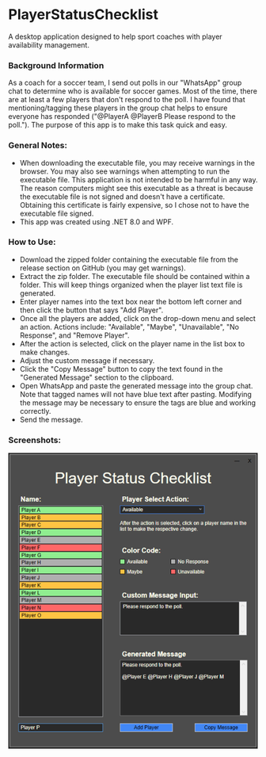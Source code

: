 # PlayerStatusChecklist
A desktop application designed to help sport coaches with player availability management.

### Background Information
As a coach for a soccer team, I send out polls in our "WhatsApp" group chat to determine who is available for soccer games. Most of the time, there are at least a few players that don't respond to the poll. I have found that mentioning/tagging these players in the group chat helps to ensure everyone has responded ("@PlayerA @PlayerB Please respond to the poll."). The purpose of this app is to make this task quick and easy.

### General Notes:
- When downloading the executable file, you may receive warnings in the browser. You may also see warnings when attempting to run the executable file. This application is not intended to be harmful in any way. The reason computers might see this executable as a threat is because the executable file is not signed and doesn't have a certificate. Obtaining this certificate is fairly expensive, so I chose not to have the executable file signed.
- This app was created using .NET 8.0 and WPF.

### How to Use:
- Download the zipped folder containing the executable file from the release section on GitHub (you may get warnings).
- Extract the zip folder. The executable file should be contained within a folder. This will keep things organized when the player list text file is generated.
- Enter player names into the text box near the bottom left corner and then click the button that says "Add Player".
- Once all the players are added, click on the drop-down menu and select an action. Actions include: "Available", "Maybe", "Unavailable", "No Response", and "Remove Player".
- After the action is selected, click on the player name in the list box to make changes.
- Adjust the custom message if necessary.
- Click the "Copy Message" button to copy the text found in the "Generated Message" section to the clipboard.
- Open WhatsApp and paste the generated message into the group chat. Note that tagged names will not have blue text after pasting. Modifying the message may be necessary to ensure the tags are blue and working correctly.
- Send the message.

### Screenshots:
![Alt text](PlayerStatusChecklist/Images/Image_1.png)
